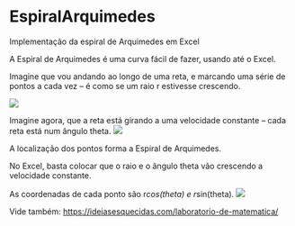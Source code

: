 # EspiralArquimedes
Implementação da espiral de Arquimedes em Excel

A Espiral de Arquimedes é uma curva fácil de fazer, usando até o Excel.

Imagine que vou andando ao longo de uma reta, e marcando uma série de pontos a cada vez – é como se um raio r estivesse crescendo.

![](https://ideiasesquecidas.files.wordpress.com/2020/12/pontos.jpg)


Imagine agora, que a reta está girando a uma velocidade constante – cada reta está num ângulo theta.
![](https://ideiasesquecidas.files.wordpress.com/2020/12/pontosgirando.jpg)


A localização dos pontos forma a Espiral de Arquimedes.

No Excel, basta colocar que o raio e o ângulo theta vão crescendo a velocidade constante.


As coordenadas de cada ponto são r*cos(theta) e r*sin(theta).
![](https://ideiasesquecidas.files.wordpress.com/2020/12/espiralarquimedes.jpg)

Vide também:
https://ideiasesquecidas.com/laboratorio-de-matematica/
